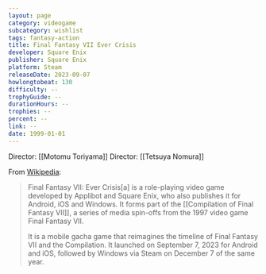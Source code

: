```yaml
---
layout: page
category: videogame
subcategory: wishlist
tags: fantasy-action
title: Final Fantasy VII Ever Crisis
developer: Square Enix
publisher: Square Enix
platform: Steam
releaseDate: 2023-09-07
howlongtobeat: 130
difficulty: --
trophyGuide: --
durationHours: --
trophies: --
percent: --
link: --
date: 1999-01-01
---
```


Director: [[Motomu Toriyama]]
Director: [[Tetsuya Nomura]]

From [Wikipedia](https://en.wikipedia.org/wiki/Final_Fantasy_VII:_Ever_Crisis):

> Final Fantasy VII: Ever Crisis[a] is a role-playing video game developed by Applibot and Square Enix, who also publishes it for Android, iOS and Windows. It forms part of the [[Compilation of Final Fantasy VII]], a series of media spin-offs from the 1997 video game Final Fantasy VII.
>
> It is a mobile gacha game that reimagines the timeline of Final Fantasy VII and the Compilation. It launched on September 7, 2023 for Android and iOS, followed by Windows via Steam on December 7 of the same year.
